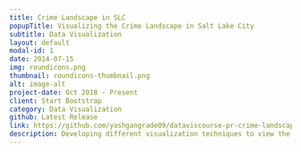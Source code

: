 ```yaml
---
title: Crime Landscape in SLC
popupTitle: Visualizing the Crime Landscape in Salt Lake City
subtitle: Data Visualization
layout: default
modal-id: 1
date: 2014-07-15
img: roundicons.png
thumbnail: roundicons-thumbnail.png
alt: image-alt
project-date: Oct 2018 - Present
client: Start Bootstrap
category: Data Visualization
github: Latest Release
link: https://github.com/yashgangrade09/dataviscourse-pr-crime-landscape.git
description: Developing different visualization techniques to view the general crime landscape in Salt Lake City, Utah. Implementing crimes based filters which will be viewed on the Map along with the Line charts about the crimes. Tools used: JavaScript, D3, HTML, CSS, OpenStreetMap API 
---
```

